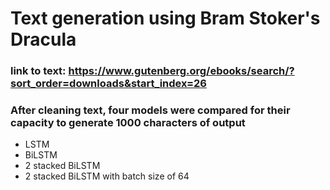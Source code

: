 # Text generation using Bram Stoker's Dracula
### link to text: https://www.gutenberg.org/ebooks/search/?sort_order=downloads&start_index=26

### After cleaning text, four models were compared for their capacity to generate 1000 characters of output
* LSTM
* BiLSTM
* 2 stacked BiLSTM 
* 2 stacked BiLSTM with batch size of 64
